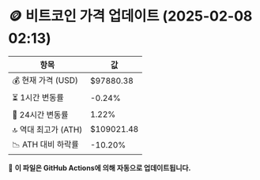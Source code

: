 # 🪙 비트코인 가격 업데이트 (2025-02-08 02:13)

| 항목                | 값 |
|--------------------|----------------|
| 💰 현재 가격 (USD) | $97880.38 |
| ⏳ 1시간 변동률    | -0.24% |
| 📆 24시간 변동률   | 1.22% |
| 🔝 역대 최고가 (ATH) | $109021.48 |
| 📉 ATH 대비 하락률 | -10.20% |

🔄 **이 파일은 GitHub Actions에 의해 자동으로 업데이트됩니다.**
